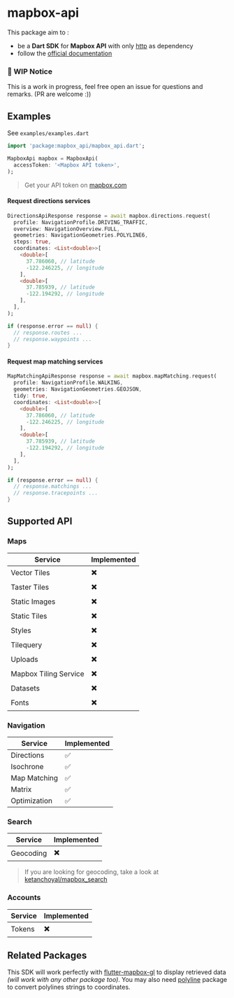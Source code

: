 # mapbox-api

This package aim to :
- be a **Dart SDK** for **Mapbox API** with only [http](https://github.com/dart-lang/http) as dependency
- follow the [official documentation](https://docs.mapbox.com/api/)

### :construction: WIP Notice

This is a work in progress, feel free open an issue for questions and remarks. (PR are welcome :))

## Examples

See `examples/examples.dart`

```dart
import 'package:mapbox_api/mapbox_api.dart';

MapboxApi mapbox = MapboxApi(
  accessToken: '<Mapbox API token>',
);
```
> Get your API token on [mapbox.com](https://www.mapbox.com/)

#### Request directions services

```dart
DirectionsApiResponse response = await mapbox.directions.request(
  profile: NavigationProfile.DRIVING_TRAFFIC,
  overview: NavigationOverview.FULL,
  geometries: NavigationGeometries.POLYLINE6,
  steps: true,
  coordinates: <List<double>>[
    <double>[
      37.786060, // latitude
      -122.246225, // longitude
    ],
    <double>[
      37.785939, // latitude
      -122.194292, // longitude
    ],
  ],
);

if (response.error == null) {
  // response.routes ...
  // response.waypoints ...
}
```

#### Request map matching services

```dart
MapMatchingApiResponse response = await mapbox.mapMatching.request(
  profile: NavigationProfile.WALKING,
  geometries: NavigationGeometries.GEOJSON,
  tidy: true,
  coordinates: <List<double>>[
    <double>[
      37.786060, // latitude
      -122.246225, // longitude
    ],
    <double>[
      37.785939, // latitude
      -122.194292, // longitude
    ],
  ],
);

if (response.error == null) {
  // response.matchings ...
  // response.tracepoints ...
}
```

## Supported API

### Maps

| Service | Implemented |
| ------ | ------ |
| Vector Tiles | :heavy_multiplication_x: |
| Taster Tiles | :heavy_multiplication_x: |
| Static Images | :heavy_multiplication_x: |
| Static Tiles | :heavy_multiplication_x: |
| Styles | :heavy_multiplication_x: |
| Tilequery | :heavy_multiplication_x: |
| Uploads | :heavy_multiplication_x: |
| Mapbox Tiling Service | :heavy_multiplication_x: |
| Datasets | :heavy_multiplication_x: |
| Fonts | :heavy_multiplication_x: |

### Navigation

| Service | Implemented |
| ------ | ------ |
| Directions | :white_check_mark:   |
| Isochrone | :white_check_mark:   |
| Map Matching | :white_check_mark:   |
| Matrix | :white_check_mark: |
| Optimization | :white_check_mark:   |

### Search

| Service | Implemented |
| ------ | ------ |
| Geocoding | :heavy_multiplication_x: |

> If you are looking for geocoding, take a look at [ketanchoyal/mapbox_search](https://github.com/ketanchoyal/mapbox_search)

### Accounts

| Service | Implemented |
| ------ | ------ |
| Tokens | :heavy_multiplication_x: |


## Related Packages

This SDK will work perfectly with  [flutter-mapbox-gl](https://github.com/tobrun/flutter-mapbox-gl) to display retrieved data *(will work with any other package too)*.
You may also need [polyline](https://github.com/DartSociety/polyline.dart) package to convert polylines strings to coordinates.